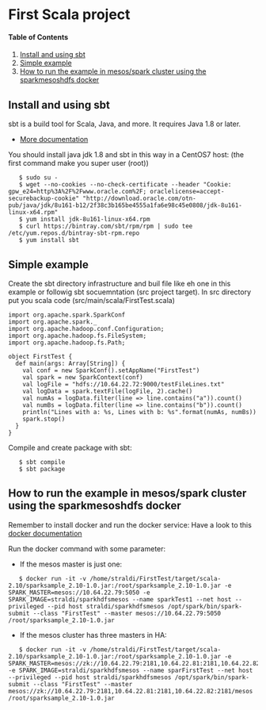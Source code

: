 # First Scala project 

#### Table of Contents

1. [Install and using sbt](#install-and-using-sbt)
2. [Simple example](#simple-example)
3. [How to run the example in mesos/spark cluster using the sparkmesoshdfs docker](#how-to-run-the-example-in-mesos/spark-cluster-using-the-sparkmesoshdfs-docker)

## Install and using sbt

sbt is a build tool for Scala, Java, and more. It requires Java 1.8 or later. 
 * [More documentation](https://www.scala-sbt.org/1.x/docs/index.html)

You should install java jdk 1.8 and sbt in this way in a CentOS7 host: (the first command make you super user (root))
```
   $ sudo su -
   $ wget --no-cookies --no-check-certificate --header "Cookie: gpw_e24=http%3A%2F%2Fwww.oracle.com%2F; oraclelicense=accept-securebackup-cookie" "http://download.oracle.com/otn-pub/java/jdk/8u161-b12/2f38c3b165be4555a1fa6e98c45e0808/jdk-8u161-linux-x64.rpm"
   $ yum install jdk-8u161-linux-x64.rpm
   $ curl https://bintray.com/sbt/rpm/rpm | sudo tee /etc/yum.repos.d/bintray-sbt-rpm.repo
   $ yum install sbt
```

## Simple example

Create the sbt directory infrastructure and buil file like eh one in this example or followig sbt socuemntation (src project target).
In src directory put you scala code (src/main/scala/FirstTest.scala)
```
import org.apache.spark.SparkConf 
import org.apache.spark._
import org.apache.hadoop.conf.Configuration;
import org.apache.hadoop.fs.FileSystem;
import org.apache.hadoop.fs.Path;
 
object FirstTest {
  def main(args: Array[String]) {
    val conf = new SparkConf().setAppName("FirstTest")
    val spark = new SparkContext(conf)
    val logFile = "hdfs://10.64.22.72:9000/testFileLines.txt"
    val logData = spark.textFile(logFile, 2).cache()
    val numAs = logData.filter(line => line.contains("a")).count()
    val numBs = logData.filter(line => line.contains("b")).count()
    println("Lines with a: %s, Lines with b: %s".format(numAs, numBs))
    spark.stop()
  }
}
```
Compile and create package with sbt:
```
   $ sbt compile
   $ sbt package
```

## How to run the example in mesos/spark cluster using the sparkmesoshdfs docker 

Remember to install docker and run the docker service:
Have a look to this [docker documentation](https://github.com/CloudPadovana/BigData/tree/master/centosSparkmesos#install-docker-in-your-host)

Run the docker command with some parameter:
 * If the mesos master is just one:
```
   $ docker run -it -v /home/straldi/FirstTest/target/scala-2.10/sparksample_2.10-1.0.jar:/root/sparksample_2.10-1.0.jar -e SPARK_MASTER=mesos://10.64.22.79:5050 -e SPARK_IMAGE=straldi/sparkhdfsmesos --name sparkTest1 --net host --privileged --pid host straldi/sparkhdfsmesos /opt/spark/bin/spark-submit --class "FirstTest" --master mesos://10.64.22.79:5050 /root/sparksample_2.10-1.0.jar
```

 * If the mesos cluster has three masters in HA:
```
   $ docker run -it -v /home/straldi/FirstTest/target/scala-2.10/sparksample_2.10-1.0.jar:/root/sparksample_2.10-1.0.jar -e SPARK_MASTER=mesos://zk://10.64.22.79:2181,10.64.22.81:2181,10.64.22.82:2181/mesos -e SPARK_IMAGE=straldi/sparkhdfsmesos --name sparFirstTest --net host --privileged --pid host straldi/sparkhdfsmesos /opt/spark/bin/spark-submit --class "FirstTest" --master mesos://zk://10.64.22.79:2181,10.64.22.81:2181,10.64.22.82:2181/mesos /root/sparksample_2.10-1.0.jar
```
 

